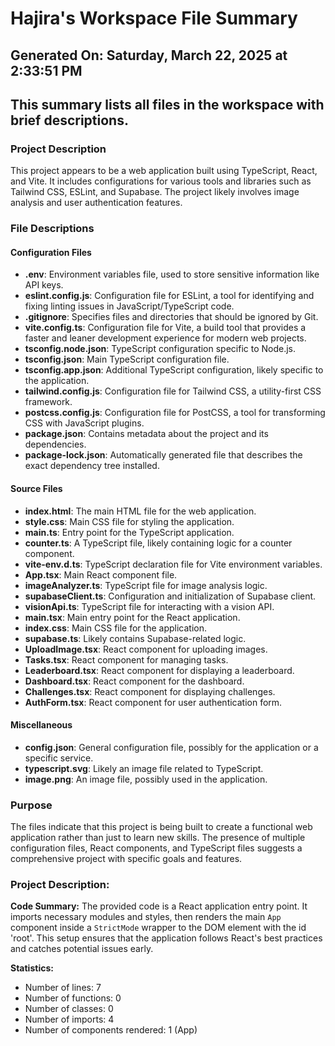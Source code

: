 # Hajira's Workspace File Summary
## Generated On: Saturday, March 22, 2025 at 2:33:51 PM
This summary lists all files in the workspace with brief descriptions.
---
### Project Description
This project appears to be a web application built using TypeScript, React, and Vite. It includes configurations for various tools and libraries such as Tailwind CSS, ESLint, and Supabase. The project likely involves image analysis and user authentication features.

### File Descriptions

#### Configuration Files
- **.env**: Environment variables file, used to store sensitive information like API keys.
- **eslint.config.js**: Configuration file for ESLint, a tool for identifying and fixing linting issues in JavaScript/TypeScript code.
- **.gitignore**: Specifies files and directories that should be ignored by Git.
- **vite.config.ts**: Configuration file for Vite, a build tool that provides a faster and leaner development experience for modern web projects.
- **tsconfig.node.json**: TypeScript configuration specific to Node.js.
- **tsconfig.json**: Main TypeScript configuration file.
- **tsconfig.app.json**: Additional TypeScript configuration, likely specific to the application.
- **tailwind.config.js**: Configuration file for Tailwind CSS, a utility-first CSS framework.
- **postcss.config.js**: Configuration file for PostCSS, a tool for transforming CSS with JavaScript plugins.
- **package.json**: Contains metadata about the project and its dependencies.
- **package-lock.json**: Automatically generated file that describes the exact dependency tree installed.

#### Source Files
- **index.html**: The main HTML file for the web application.
- **style.css**: Main CSS file for styling the application.
- **main.ts**: Entry point for the TypeScript application.
- **counter.ts**: A TypeScript file, likely containing logic for a counter component.
- **vite-env.d.ts**: TypeScript declaration file for Vite environment variables.
- **App.tsx**: Main React component file.
- **imageAnalyzer.ts**: TypeScript file for image analysis logic.
- **supabaseClient.ts**: Configuration and initialization of Supabase client.
- **visionApi.ts**: TypeScript file for interacting with a vision API.
- **main.tsx**: Main entry point for the React application.
- **index.css**: Main CSS file for the application.
- **supabase.ts**: Likely contains Supabase-related logic.
- **UploadImage.tsx**: React component for uploading images.
- **Tasks.tsx**: React component for managing tasks.
- **Leaderboard.tsx**: React component for displaying a leaderboard.
- **Dashboard.tsx**: React component for the dashboard.
- **Challenges.tsx**: React component for displaying challenges.
- **AuthForm.tsx**: React component for user authentication form.

#### Miscellaneous
- **config.json**: General configuration file, possibly for the application or a specific service.
- **typescript.svg**: Likely an image file related to TypeScript.
- **image.png**: An image file, possibly used in the application.

### Purpose
The files indicate that this project is being built to create a functional web application rather than just to learn new skills. The presence of multiple configuration files, React components, and TypeScript files suggests a comprehensive project with specific goals and features. 
### Project Description:
 **Code Summary:**
The provided code is a React application entry point. It imports necessary modules and styles, then renders the main `App` component inside a `StrictMode` wrapper to the DOM element with the id 'root'. This setup ensures that the application follows React's best practices and catches potential issues early.

**Statistics:**
- Number of lines: 7
- Number of functions: 0
- Number of classes: 0
- Number of imports: 4
- Number of components rendered: 1 (App)
